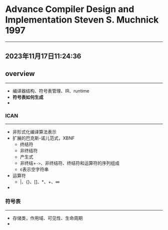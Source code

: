 #  Advance Compiler Design and Implementation Steven S. Muchnick 1997
---
2023年11月17日11:24:36
---
## overview  
---
- 编译器结构、符号表管理、IR、runtime  
- **符号表如何生成**  
- 

### ICAN  
--- 
- 非形式化编译算法表示  
- 扩展的巴克斯-诺儿范式，XBNF  
	- 终结符 
	- 非终结符  
	- 产生式  
	- 非终结+`->`、非终结符、终结符和运算符的序列组成  
	- `∈`表示空字符串  
- 运算符  
	- |、{}、[]、*、+、∞  
- 
### 符号表  
--- 
- 存储类，作用域、可见性、生命周期  
- 










